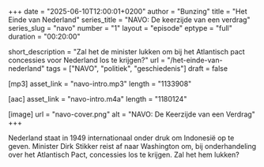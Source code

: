 +++
date = "2025-06-10T12:00:01+0200"
author = "Bunzing"
title = "Het Einde van Nederland"
series_title = "NAVO: De keerzijde van een verdrag"
series_slug = "navo"
number = "1"
layout = "episode"
eptype = "full"
duration = "00:20:00"

short_description = "Zal het de minister lukken om bij het Atlantisch pact concessies voor Nederland los te krijgen?"
url = "/het-einde-van-nederland"
tags = ["NAVO", "politiek", "geschiedenis"]
draft = false

[mp3]
asset_link = "navo-intro.mp3"
length = "1133908"

[aac]
asset_link = "navo-intro.m4a"
length = "1180124"

[image]
url = "navo-cover.png"
alt = "NAVO: De Keerzijde van een Verdrag"
+++

Nederland staat in 1949 internationaal onder druk om Indonesië op te geven. Minister Dirk Stikker reist af naar Washington om, bij onderhandeling over het Atlantisch Pact, concessies los te krijgen. Zal het hem lukken?
